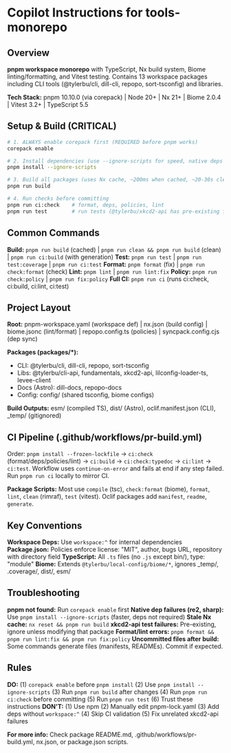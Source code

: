 # Copilot Instructions for tools-monorepo

## Overview
**pnpm workspace monorepo** with TypeScript, Nx build system, Biome linting/formatting, and Vitest testing. Contains 13 workspace packages including CLI tools (@tylerbu/cli, dill-cli, repopo, sort-tsconfig) and libraries.

**Tech Stack:** pnpm 10.10.0 (via corepack) | Node 20+ | Nx 21+ | Biome 2.0.4 | Vitest 3.2+ | TypeScript 5.5

## Setup & Build (CRITICAL)

```bash
# 1. ALWAYS enable corepack first (REQUIRED before pnpm works)
corepack enable

# 2. Install dependencies (use --ignore-scripts for speed, native deps like re2 are slow)
pnpm install --ignore-scripts

# 3. Build all packages (uses Nx cache, ~200ms when cached, ~20-30s clean)
pnpm run build

# 4. Run checks before committing
pnpm run ci:check    # format, deps, policies, lint
pnpm run test        # run tests (@tylerbu/xkcd2-api has pre-existing failures - ignore)
```

## Common Commands

**Build:** `pnpm run build` (cached) | `pnpm run clean && pnpm run build` (clean) | `pnpm run ci:build` (with generation)
**Test:** `pnpm run test` | `pnpm run test:coverage` | `pnpm run ci:test`
**Format:** `pnpm format` (fix) | `pnpm run check:format` (check)
**Lint:** `pnpm lint` | `pnpm run lint:fix`
**Policy:** `pnpm run check:policy` | `pnpm run fix:policy`
**Full CI:** `pnpm run ci` (runs ci:check, ci:build, ci:lint, ci:test)

## Project Layout

**Root:** pnpm-workspace.yaml (workspace def) | nx.json (build config) | biome.jsonc (lint/format) | repopo.config.ts (policies) | syncpack.config.cjs (dep sync)

**Packages (packages/*):**
- CLI: @tylerbu/cli, dill-cli, repopo, sort-tsconfig
- Libs: @tylerbu/cli-api, fundamentals, xkcd2-api, lilconfig-loader-ts, levee-client
- Docs (Astro): dill-docs, repopo-docs
- Config: config/ (shared tsconfig, biome configs)

**Build Outputs:** esm/ (compiled TS), dist/ (Astro), oclif.manifest.json (CLI), _temp/ (gitignored)

## CI Pipeline (.github/workflows/pr-build.yml)
Order: `pnpm install --frozen-lockfile` → `ci:check` (format/deps/policies/lint) → `ci:build` → `ci:check:typedoc` → `ci:lint` → `ci:test`. Workflow uses `continue-on-error` and fails at end if any step failed. Run `pnpm run ci` locally to mirror CI.

**Package Scripts:** Most use `compile` (tsc), `check:format` (biome), `format`, `lint`, `clean` (rimraf), `test` (vitest). Oclif packages add `manifest`, `readme`, `generate`.

## Key Conventions

**Workspace Deps:** Use `workspace:^` for internal dependencies
**Package.json:** Policies enforce license: "MIT", author, bugs URL, repository with directory field
**TypeScript:** All `.ts` files (no `.js` except bin/), type: "module"
**Biome:** Extends `@tylerbu/local-config/biome/*`, ignores _temp/, .coverage/, dist/, esm/

## Troubleshooting

**pnpm not found:** Run `corepack enable` first
**Native dep failures (re2, sharp):** Use `pnpm install --ignore-scripts` (faster, deps not required)
**Stale Nx cache:** `nx reset && pnpm run build`
**xkcd2-api test failures:** Pre-existing, ignore unless modifying that package
**Format/lint errors:** `pnpm format && pnpm run lint:fix && pnpm run fix:policy`
**Uncommitted files after build:** Some commands generate files (manifests, READMEs). Commit if expected.

## Rules

**DO:** (1) `corepack enable` before `pnpm install` (2) Use `pnpm install --ignore-scripts` (3) Run `pnpm run build` after changes (4) Run `pnpm run ci:check` before committing (5) Run `pnpm run test` (6) Trust these instructions
**DON'T:** (1) Use npm (2) Manually edit pnpm-lock.yaml (3) Add deps without `workspace:^` (4) Skip CI validation (5) Fix unrelated xkcd2-api failures

**For more info:** Check package README.md, .github/workflows/pr-build.yml, nx.json, or package.json scripts.
